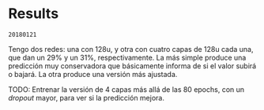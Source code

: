 # Results

    20180121

Tengo dos redes: una con 128u, y otra con cuatro capas de 128u cada una, que dan un 29% y un 31%, respectivamente. La más simple produce una predicción muy conservadora que básicamente informa de si el valor subirá o bajará. La otra produce una versión más ajustada.

TODO: Entrenar la versión de 4 capas más allá de las 80 epochs, con un _dropout_ mayor, para ver si la predicción mejora.